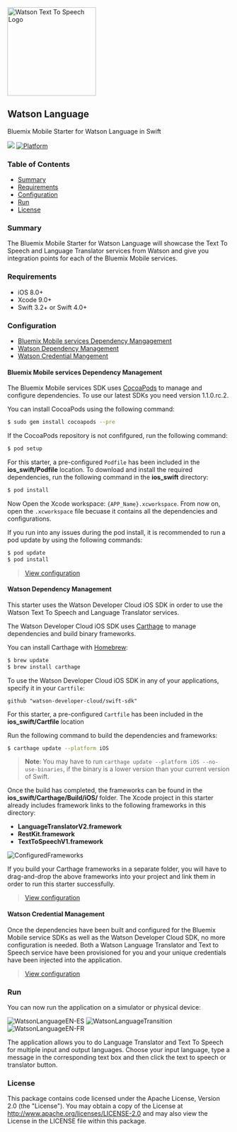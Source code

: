 <img src="https://bluemixassets.eu-gb.mybluemix.net/api/Products/image/logos/watson-text-to-speech.svg?key=[starter-watson-language]&event=readme-image-view" alt="Watson Text To Speech Logo" width="200px"/>

## Watson Language
Bluemix Mobile Starter for Watson Language in Swift

[![](https://img.shields.io/badge/bluemix-powered-blue.svg)](https://bluemix.net)
[![Platform](https://img.shields.io/badge/platform-ios_swift-lightgrey.svg?style=flat)](https://developer.apple.com/swift/)

### Table of Contents
* [Summary](#summary)
* [Requirements](#requirements)
* [Configuration](#configuration)
* [Run](#run)
* [License](#license)

### Summary
The Bluemix Mobile Starter for Watson Language will showcase the Text To Speech and Language Translator services from Watson and give you integration points for each of the Bluemix Mobile services.

### Requirements
* iOS 8.0+
* Xcode 9.0+
* Swift 3.2+ or Swift 4.0+

### Configuration
* [Bluemix Mobile services Dependency Mangagement](#bluemix-mobile-services-dependency-management)
* [Watson Dependency Management](#watson-dependency-management)
* [Watson Credential Mangement](#watson-credential-mangement)

#### Bluemix Mobile services Dependency Management
The Bluemix Mobile services SDK uses [CocoaPods](https://cocoapods.org/) to manage and configure dependencies. To use our latest SDKs you need version 1.1.0.rc.2.

You can install CocoaPods using the following command:

```bash
$ sudo gem install cocoapods --pre
```

If the CocoaPods repository is not confifgured, run the following command:

```bash
$ pod setup
```

For this starter, a pre-configured `Podfile` has been included in the **ios_swift/Podfile** location. To download and install the required dependencies, run the following command in the **ios_swift** directory:

```bash
$ pod install
```
Now Open the Xcode workspace: `{APP_Name}.xcworkspace`. From now on, open the `.xcworkspace` file becuase it contains all the dependencies and configurations.

If you run into any issues during the pod install, it is recommended to run a pod update by using the following commands:

```bash
$ pod update
$ pod install
```

> [View configuration](#configuration)

#### Watson Dependency Management
This starter uses the Watson Developer Cloud iOS SDK in order to use the Watson Text To Speech and Language Translator
services.

The Watson Developer Cloud iOS SDK uses [Carthage](https://github.com/Carthage/Carthage) to manage dependencies and build binary frameworks.

You can install Carthage with [Homebrew](http://brew.sh/):

```bash
$ brew update
$ brew install carthage
```

To use the Watson Developer Cloud iOS SDK in any of your applications, specify it in your `Cartfile`:

```
github "watson-developer-cloud/swift-sdk"
```

For this starter, a pre-configured `Cartfile` has been included in the **ios_swift/Cartfile** location

Run the following command to build the dependencies and frameworks:

```bash
$ carthage update --platform iOS
```

> **Note**: You may have to run `carthage update --platform iOS --no-use-binaries`, if the binary is a lower version than your current version of Swift.

Once the build has completed, the frameworks can be found in the **ios_swift/Carthage/Build/iOS/** folder. The Xcode project in this starter already includes framework links to the following frameworks in this directory:

* **LanguageTranslatorV2.framework**
* **RestKit.framework**
* **TextToSpeechV1.framework**

![ConfiguredFrameworks](README_Images/ConfiguredFrameworks.png)

If you build your Carthage frameworks in a separate folder, you will have to drag-and-drop the above frameworks into your project and link them in order to run this starter successfully.

> [View configuration](#configuration)

#### Watson Credential Management
Once the dependencies have been built and configured for the Bluemix Mobile service SDKs as well as the Watson Developer Cloud SDK, no more configuration is needed. Both a Watson Language Translator and Text to Speech service have been provisioned for you and your unique credentials have been injected into the application.

> [View configuration](#configuration)

### Run
You can now run the application on a simulator or physical device:

![WatsonLanguageEN-ES](README_Images/WatsonLanguageEN-ES.png)
![WatsonLanguageTransition](README_Images/WatsonLanguageTransition.png)
![WatsonLanguageEN-FR](README_Images/WatsonLanguageEN-FR.png)

The application allows you to do Language Translator and Text To Speech for multiple input and output languages. Choose your input language, type a message in the corresponding text box and then click the text to speech or translator button.


### License
This package contains code licensed under the Apache License, Version 2.0 (the "License"). You may obtain a copy of the License at http://www.apache.org/licenses/LICENSE-2.0 and may also view the License in the LICENSE file within this package.
